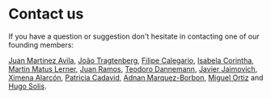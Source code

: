 # Contact us

If you have a question or suggestion don't hesitate in contacting one of our founding members:&#x20;

[Juan Martinez Avila](mailto:psxjpma@nott.ac.uk), [João Tragtenberg](mailto:tragtenberg@gmail.com), [Filipe Calegario](mailto:fcac@cin.ufpe.br), [Isabela Corintha](mailto:isabelaalmeida29@gmail.com), [Martin Matus Lerner](mailto:mmatus@unq.edu.ar), [Juan Ramos](mailto:juan.ramos@unq.edu.ar), [Teodoro Dannemann](mailto:.dannemann@qmul.ac.uk), [Javier Jaimovich](mailto:javier.jaimovich@uchile.cl}), [Ximena Alarcón](mailto:info@ximenaalarcon.net), [Patricia Cadavid](mailto:lpcadavid@gmail.com), [Adnan Marquez-Borbon](mailto:adnan.marquez@uabc.edu.mx), [Miguel Ortiz](mailto:m.ortiz@qub.ac.uk) and [Hugo Solis](mailto:h.solis@correo.ler.uam.mx).
